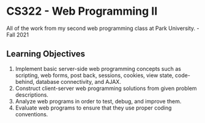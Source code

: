 # CS322 - Web Programming II

All of the work from my second web programming class at Park University. - Fall 2021

## Learning Objectives

1. Implement basic server-side web programming concepts such as scripting, web forms, post back, sessions, cookies, view state, code-behind, database connectivity, and AJAX.
1. Construct client-server web programming solutions from given problem descriptions.
1. Analyze web programs in order to test, debug, and improve them.
1. Evaluate web programs to ensure that they use proper coding conventions. 
